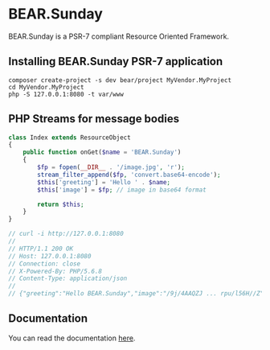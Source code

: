 # BEAR.Sunday

BEAR.Sunday is a PSR-7 compliant Resource Oriented Framework. 

## Installing BEAR.Sunday PSR-7 application

```
composer create-project -s dev bear/project MyVendor.MyProject
cd MyVendor.MyProject
php -S 127.0.0.1:8080 -t var/www
```

## PHP Streams for message bodies

```php
class Index extends ResourceObject
{
    public function onGet($name = 'BEAR.Sunday')
    {
        $fp = fopen(__DIR__ . '/image.jpg', 'r');
        stream_filter_append($fp, 'convert.base64-encode');
        $this['greeting'] = 'Hello ' . $name;
        $this['image'] = $fp; // image in base64 format

        return $this;
    }
}

// curl -i http://127.0.0.1:8080
//
// HTTP/1.1 200 OK
// Host: 127.0.0.1:8080
// Connection: close
// X-Powered-By: PHP/5.6.8
// Content-Type: application/json
//
// {"greeting":"Hello BEAR.Sunday","image":"/9j/4AAQZJ ... rpu/l56H//Z"}
```
## Documentation

You can read the documentation [here](http://bearsunday.github.io/).
